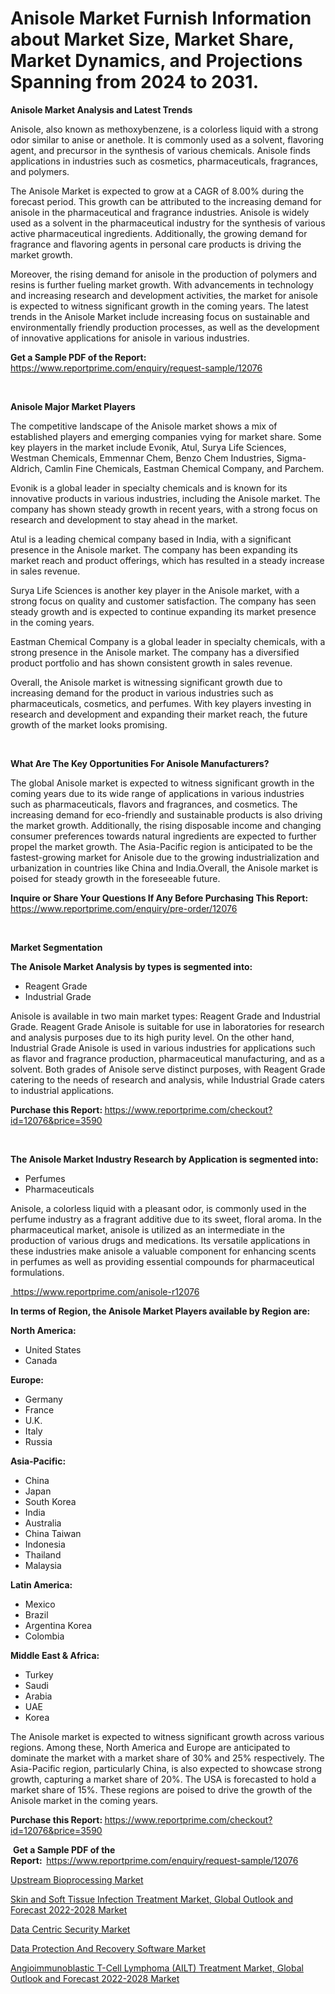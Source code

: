 <p><h1>Anisole Market Furnish Information about Market Size, Market Share, Market Dynamics, and Projections Spanning from 2024 to 2031.</h1></p><p><strong>Anisole Market Analysis and Latest Trends</strong></p>
<p><p>Anisole, also known as methoxybenzene, is a colorless liquid with a strong odor similar to anise or anethole. It is commonly used as a solvent, flavoring agent, and precursor in the synthesis of various chemicals. Anisole finds applications in industries such as cosmetics, pharmaceuticals, fragrances, and polymers.</p><p>The Anisole Market is expected to grow at a CAGR of 8.00% during the forecast period. This growth can be attributed to the increasing demand for anisole in the pharmaceutical and fragrance industries. Anisole is widely used as a solvent in the pharmaceutical industry for the synthesis of various active pharmaceutical ingredients. Additionally, the growing demand for fragrance and flavoring agents in personal care products is driving the market growth.</p><p>Moreover, the rising demand for anisole in the production of polymers and resins is further fueling market growth. With advancements in technology and increasing research and development activities, the market for anisole is expected to witness significant growth in the coming years. The latest trends in the Anisole Market include increasing focus on sustainable and environmentally friendly production processes, as well as the development of innovative applications for anisole in various industries.</p></p>
<p><strong>Get a Sample PDF of the Report:&nbsp;</strong> <a href="https://www.reportprime.com/enquiry/request-sample/12076">https://www.reportprime.com/enquiry/request-sample/12076</a></p>
<p>&nbsp;</p>
<p><strong>Anisole Major Market Players</strong></p>
<p><p>The competitive landscape of the Anisole market shows a mix of established players and emerging companies vying for market share. Some key players in the market include Evonik, Atul, Surya Life Sciences, Westman Chemicals, Emmennar Chem, Benzo Chem Industries, Sigma-Aldrich, Camlin Fine Chemicals, Eastman Chemical Company, and Parchem.</p><p>Evonik is a global leader in specialty chemicals and is known for its innovative products in various industries, including the Anisole market. The company has shown steady growth in recent years, with a strong focus on research and development to stay ahead in the market.</p><p>Atul is a leading chemical company based in India, with a significant presence in the Anisole market. The company has been expanding its market reach and product offerings, which has resulted in a steady increase in sales revenue.</p><p>Surya Life Sciences is another key player in the Anisole market, with a strong focus on quality and customer satisfaction. The company has seen steady growth and is expected to continue expanding its market presence in the coming years.</p><p>Eastman Chemical Company is a global leader in specialty chemicals, with a strong presence in the Anisole market. The company has a diversified product portfolio and has shown consistent growth in sales revenue.</p><p>Overall, the Anisole market is witnessing significant growth due to increasing demand for the product in various industries such as pharmaceuticals, cosmetics, and perfumes. With key players investing in research and development and expanding their market reach, the future growth of the market looks promising.</p></p>
<p>&nbsp;</p>
<p><strong>What Are The Key Opportunities For Anisole Manufacturers?</strong></p>
<p><p>The global Anisole market is expected to witness significant growth in the coming years due to its wide range of applications in various industries such as pharmaceuticals, flavors and fragrances, and cosmetics. The increasing demand for eco-friendly and sustainable products is also driving the market growth. Additionally, the rising disposable income and changing consumer preferences towards natural ingredients are expected to further propel the market growth. The Asia-Pacific region is anticipated to be the fastest-growing market for Anisole due to the growing industrialization and urbanization in countries like China and India.Overall, the Anisole market is poised for steady growth in the foreseeable future.</p></p>
<p><strong>Inquire or Share Your Questions If Any Before Purchasing This Report:</strong> <a href="https://www.reportprime.com/enquiry/pre-order/12076">https://www.reportprime.com/enquiry/pre-order/12076</a></p>
<p>&nbsp;</p>
<p><strong>Market Segmentation</strong></p>
<p><strong>The Anisole Market Analysis by types is segmented into:</strong></p>
<p><ul><li>Reagent Grade</li><li>Industrial Grade</li></ul></p>
<p><p>Anisole is available in two main market types: Reagent Grade and Industrial Grade. Reagent Grade Anisole is suitable for use in laboratories for research and analysis purposes due to its high purity level. On the other hand, Industrial Grade Anisole is used in various industries for applications such as flavor and fragrance production, pharmaceutical manufacturing, and as a solvent. Both grades of Anisole serve distinct purposes, with Reagent Grade catering to the needs of research and analysis, while Industrial Grade caters to industrial applications.</p></p>
<p><strong>Purchase this Report:&nbsp;</strong><a href="https://www.reportprime.com/checkout?id=12076&price=3590">https://www.reportprime.com/checkout?id=12076&price=3590</a></p>
<p>&nbsp;</p>
<p><strong>The Anisole Market Industry Research by Application is segmented into:</strong></p>
<p><ul><li>Perfumes</li><li>Pharmaceuticals</li></ul></p>
<p><p>Anisole, a colorless liquid with a pleasant odor, is commonly used in the perfume industry as a fragrant additive due to its sweet, floral aroma. In the pharmaceutical market, anisole is utilized as an intermediate in the production of various drugs and medications. Its versatile applications in these industries make anisole a valuable component for enhancing scents in perfumes as well as providing essential compounds for pharmaceutical formulations.</p></p>
<p><a href="https://www.reportprime.com/anisole-r12076">&nbsp;https://www.reportprime.com/anisole-r12076</a></p>
<p><strong>In terms of Region, the Anisole Market Players available by Region are:</strong></p>
<p>
    <p> <strong> North America: </strong>
        <ul>
            <li>United States</li>
            <li>Canada</li>
        </ul>
        </p> 
    <p> <strong> Europe: </strong>
        <ul>
            <li>Germany</li>
            <li>France</li>
            <li>U.K.</li>
            <li>Italy</li>
            <li>Russia</li>
        </ul>
        </p> 
    <p> <strong> Asia-Pacific: </strong>
        <ul>
            <li>China</li>
            <li>Japan</li>
            <li>South Korea</li>
            <li>India</li>
            <li>Australia</li>
            <li>China Taiwan</li>
            <li>Indonesia</li>
            <li>Thailand</li>
            <li>Malaysia</li>
        </ul>
        </p> 
    <p> <strong> Latin America: </strong>
        <ul>
            <li>Mexico</li>
            <li>Brazil</li>
            <li>Argentina Korea</li>
            <li>Colombia</li>
        </ul>
        </p> 
    <p> <strong> Middle East & Africa: </strong>
        <ul>
            <li>Turkey</li>
            <li>Saudi</li>
            <li>Arabia</li>
            <li>UAE</li>
            <li>Korea</li>
        </ul>
    </p>
    </p>
<p><p>The Anisole market is expected to witness significant growth across various regions. Among these, North America and Europe are anticipated to dominate the market with a market share of 30% and 25% respectively. The Asia-Pacific region, particularly China, is also expected to showcase strong growth, capturing a market share of 20%. The USA is forecasted to hold a market share of 15%. These regions are poised to drive the growth of the Anisole market in the coming years.</p></p>
<p><strong>Purchase this Report: </strong><a href="https://www.reportprime.com/checkout?id=12076&price=3590">https://www.reportprime.com/checkout?id=12076&price=3590</a></p>
<p>&nbsp;<strong>Get a Sample PDF of the Report:&nbsp;&nbsp;</strong><a href="https://www.reportprime.com/enquiry/request-sample/12076">https://www.reportprime.com/enquiry/request-sample/12076</a></p>
<p><strong></strong></p>
<p><p><a href="https://issuu.com/reportprime-2/docs/upstream-bioprocessing-market-size-2030.pptx">Upstream Bioprocessing Market</a></p><p><a href="https://medium.com/@caylawisoky8698/evaluating-global-skin-and-soft-tissue-infection-treatment-market-global-outlook-and-forecast-d758f6059c9c">Skin and Soft Tissue Infection Treatment Market, Global Outlook and Forecast 2022-2028 Market</a></p><p><a href="https://www.linkedin.com/pulse/data-centric-security-industry-analysis-report-its-market-byyte">Data Centric Security Market</a></p><p><a href="https://www.linkedin.com/pulse/data-protection-recovery-software-market-outlook-forecast-tfuxe">Data Protection And Recovery Software Market</a></p><p><a href="https://medium.com/@caylawisoky8698/market-forecast-global-angioimmunoblastic-t-cell-lymphoma-ailt-treatment-market-global-outlook-83e82a1f27d4">Angioimmunoblastic T-Cell Lymphoma (AILT) Treatment Market, Global Outlook and Forecast 2022-2028 Market</a></p></p>